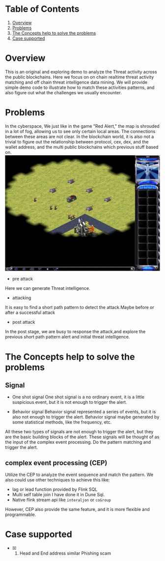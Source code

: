
# Table of Contents
1. [Overview](#Overview)
2. [Problems](#Problems)
3. [The Concepts help to solve the problems](#The-Concepts-help-to-solve-the-problems)
4. [Case supported](#Case-supported)

# Overview

This is an original and exploring demo to analyze the Threat activity across the public blockchains. Here we focus on
on chain realtime threat activity matching and off chain threat intelligence data mining. We will provide simple demo
code to illustrate how to match these activities patterns, and also figure out what the challenges we usually encounter.

# Problems
In the cyberspace, We just like in the game "Red Alert," the map is shrouded in a lot of fog, allowing us to see only 
certain local areas. The connections between these areas are not clear. In the blockchain world, it is also not a trivial
to figure out the relationship between protocol, cex, dex, and the wallet address, and the multi public blockchains which
previous stuff based on.
![img.png](images/img.png)

- pre attack

Here we can generate Threat intelligence.

  - attacking

It is easy to find a short path pattern to detect the attack.Maybe before or after a successful attack

- post attack

In the post stage, we are busy to response the attack,and explore the previous short path pattern alert and initial threat intelligence.


# The Concepts help to solve the problems

## Signal
- One shot signal
One shot signal is a no ordinary event, it is a little suspicious event, but it is not enough to trigger the alert.

- Behavior signal
Behavior signal represented a series of events, but it is also not enough to trigger the alert. Behavior signal maybe generated by
some statistical methods, like the frequency, etc.

All these two types of signals are not enough to trigger the alert, but they are the basic building blocks of the alert.
These signals will be thought of as the input of the complex event processing. Do the pattern matching and trigger the alert.

## complex event processing (CEP)
Utilize the CEP to analyze the event sequence and match the pattern. We also could use other techniques to achieve this like:
- lag or lead function provided by Flink SQL
- Multi self table join
I have done it in Dune Sql.
- Native flink stream api like `interaljon` or `coGroup`

However, CEP also provide the same feature, and it is more flexible and programmable.


# Case supported

- [x] 1. Head and End address similar Phishing scam


